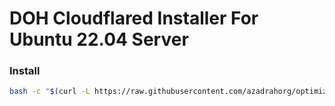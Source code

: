 # DOH Cloudflared Installer For Ubuntu 22.04 Server

### Install
```bash
bash -c "$(curl -L https://raw.githubusercontent.com/azadrahorg/optimizingSSServer/main/optimizingSSServer.sh)"
```
